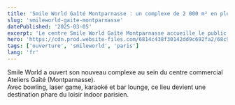 ```yaml
---
title: 'Smile World Gaîté Montparnasse : un complexe de 2 000 m² en plein cœur de Paris'
slug: 'smileworld-gaite-montparnasse'
datePublished: '2025-03-05'
excerpt: 'Le centre Smile World Gaîté Montparnasse accueille le public avec bowling, laser game, karaoké et concerts live.'
hero: 'https://cdn.prod.website-files.com/6814c438f30142dd9c692fa2/68c90c99a74ec1036ef89567_montparnasse%20small.avif'
tags: ['ouverture', 'smileworld', 'paris']
lang: 'fr'
---
```


Smile World a ouvert son nouveau complexe au sein du centre commercial Ateliers Gaîté (Montparnasse).  
Avec bowling, laser game, karaoké et bar lounge, ce lieu devient une destination phare du loisir indoor parisien.
